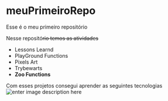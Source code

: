 
# meuPrimeiroRepo

Esse é o meu primeiro repositório

Nesse repositó~~rio temos as atividades~~ 

 - Lessons Learnd
 - PlayGround Functions
 - Pixels Art
 - Trybewarts
 - **Zoo Functions**

Com esses projetos consegui aprender as seguintes tecnologias ![enter image description here](https://img.freepik.com/fotos-gratis/imagem-aproximada-da-cabeca-de-um-lindo-leao_181624-35855.jpg?w=2000)
    
